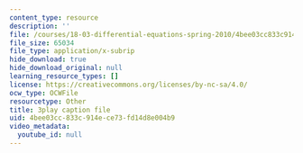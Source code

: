 ```yaml
---
content_type: resource
description: ''
file: /courses/18-03-differential-equations-spring-2010/4bee03cc833c914ece73fd14d8e004b9_LbKKzMag5Rc.srt
file_size: 65034
file_type: application/x-subrip
hide_download: true
hide_download_original: null
learning_resource_types: []
license: https://creativecommons.org/licenses/by-nc-sa/4.0/
ocw_type: OCWFile
resourcetype: Other
title: 3play caption file
uid: 4bee03cc-833c-914e-ce73-fd14d8e004b9
video_metadata:
  youtube_id: null
---
```

